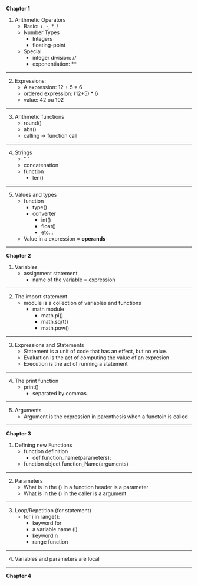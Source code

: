 **Chapter 1**
1. Arithmetic Operators
    - Basic: +, -, *, /
    - Number Types
        - Integers
        - floating-point
    - Special
        - integer division: //
        - exponentiation: **
---
2. Expressions: 
    - A expression: 12 + 5  * 6 
    - ordered expression: (12+5) * 6
    - value: 42 ou 102
---
3. Arithmetic functions
    - round()
    - abs()
    - calling -> function call
---
4. Strings
    - " "
    - concatenation
    - function 
        - len()
----
5. Values and types
    - function
        - type()
        - converter
            - int()
            - float()
            - etc...
    - Value in a expression = **operands**
---
**Chapter 2**
1. Variables
    - assignment statement
        - name of the variable = expression
---
2. The import statement
    - module is a collection of variables and functions
        - math module
            - math.pi()
            - math.sqrt()
            - math.pow()
---
3. Expressions and Statements
    - Statement is a unit of code that has an effect, but no value.
    - Evaluation is the act of computing the value of an expresion
    - Execution is the act of running a statement
---
4. The print function
    - print()
        - separated by commas.
---
5. Arguments
    - Argument is the expression in parenthesis when a functoin is called
---
**Chapter 3**
1. Defining new Functions
    - function definition 
        - def function_name(parameters):
    - function object
        function_Name(arguments)
---
2. Parameters
    - What is in the () in a function header is a parameter
    - What is in the () in the caller is a argument
---
3. Loop/Repetition (for statement)
    - for i in range():
        - keyword for
        - a variable name (i)
        - keyword n
        - range function
---
4. Variables and parameters are local
---
**Chapter 4**
